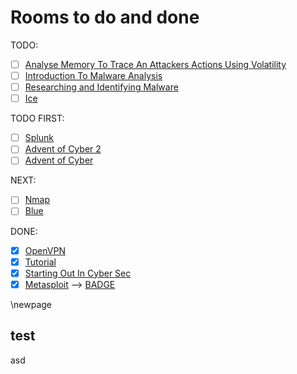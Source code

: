 # Rooms to do and done

TODO:

* [ ] [Analyse Memory To Trace An Attackers Actions Using Volatility](https://tryhackme.com/room/bpvolatility)
* [ ] [Introduction To Malware Analysis](https://tryhackme.com/room/malmalintroductory)
* [ ] [Researching and Identifying Malware](https://tryhackme.com/room/malresearching)
* [ ] [Ice](https://tryhackme.com/room/ice)

TODO FIRST:

* [ ] [Splunk](https://tryhackme.com/room/bpsplunk)
* [ ] [Advent of Cyber 2](https://tryhackme.com/room/adventofcyber2)
* [ ] [Advent of Cyber](https://tryhackme.com/room/25daysofchristmas)

NEXT:

* [ ] [Nmap](https://tryhackme.com/room/furthernmap)
* [ ] [Blue](https://tryhackme.com/room/blue)

DONE:

* [x] [OpenVPN](https://tryhackme.com/room/openvpn)
* [x] [Tutorial](https://tryhackme.com/room/tutorial)
* [x] [Starting Out In Cyber Sec](https://tryhackme.com/room/startingoutincybersec)
* [x] [Metasploit](https://github.com/mrwolfyu/CTF/tree/master/TryHackMe/Metasploit)  -->  [BADGE](https://tryhackme.com/mrwolfyu/badges/metasploitable)

\newpage

## test

asd
